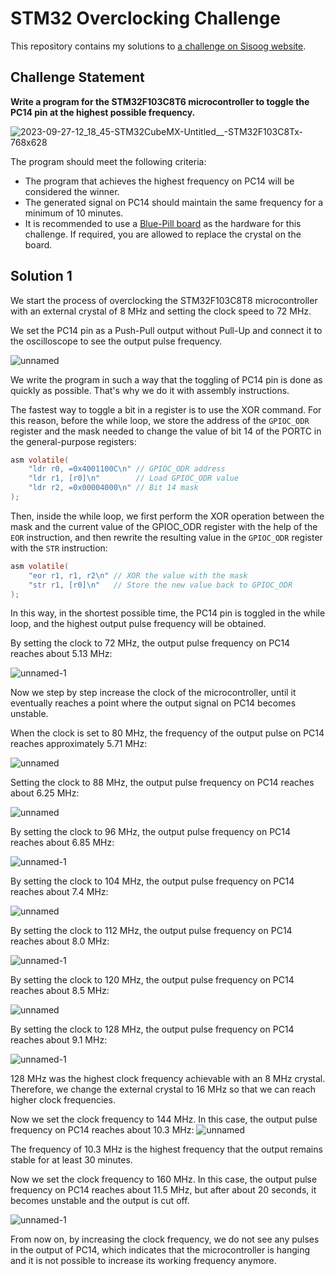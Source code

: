 # STM32 Overclocking Challenge

This repository contains my solutions to [a challenge on Sisoog website](https://sisoog.com/2023/09/28/%d9%85%d8%b3%d8%a7%d8%a8%d9%82%d9%87-%d9%87%d9%81%d8%aa%d9%85-%d8%b3%db%8c%d8%b3%d9%88%da%af/).

## Challenge Statement

**Write a program for the STM32F103C8T6 microcontroller to toggle the PC14 pin at the highest possible frequency.**

![2023-09-27-12_18_45-STM32CubeMX-Untitled__-STM32F103C8Tx-768x628](https://github.com/m3y54m/stm32-overclocking-challenge/assets/1549028/164b9463-871c-4aa6-9023-f01f0d98a446)

The program should meet the following criteria:

- The program that achieves the highest frequency on PC14 will be considered the winner.
- The generated signal on PC14 should maintain the same frequency for a minimum of 10 minutes.
- It is recommended to use a [Blue-Pill board](https://stm32world.com/wiki/Blue_Pill) as the hardware for this challenge. If required, you are allowed to replace the crystal on the board.

## Solution 1

We start the process of overclocking the STM32F103C8T8 microcontroller with an external crystal of 8 MHz and setting the clock speed to 72 MHz.

We set the PC14 pin as a Push-Pull output without Pull-Up and connect it to the oscilloscope to see the output pulse frequency.

![unnamed](https://github.com/m3y54m/stm32-overclocking-challenge/assets/1549028/e9cd48f6-4b72-4660-af47-110bf5e82bf9)

We write the program in such a way that the toggling of PC14 pin is done as quickly as possible. That's why we do it with assembly instructions.

The fastest way to toggle a bit in a register is to use the XOR command. For this reason, before the while loop, we store the address of the `GPIOC_ODR` register and the mask needed to change the value of bit 14 of the PORTC in the general-purpose registers:

```c
asm volatile(
    "ldr r0, =0x4001100C\n" // GPIOC_ODR address
    "ldr r1, [r0]\n"        // Load GPIOC_ODR value
    "ldr r2, =0x00004000\n" // Bit 14 mask
);
```

Then, inside the while loop, we first perform the XOR operation between the mask and the current value of the GPIOC_ODR register with the help of the `EOR` instruction, and then rewrite the resulting value in the `GPIOC_ODR` register with the `STR` instruction:

```c
asm volatile(
    "eor r1, r1, r2\n" // XOR the value with the mask
    "str r1, [r0]\n"   // Store the new value back to GPIOC_ODR
);
```

In this way, in the shortest possible time, the PC14 pin is toggled in the while loop, and the highest output pulse frequency will be obtained.

By setting the clock to 72 MHz, the output pulse frequency on PC14 reaches about 5.13 MHz:

![unnamed-1](https://github.com/m3y54m/stm32-overclocking-challenge/assets/1549028/3f8946e6-e471-4bcd-942c-365c4f05b9d1)

Now we step by step increase the clock of the microcontroller, until it eventually reaches a point where the output signal on PC14 becomes unstable.

When the clock is set to 80 MHz, the frequency of the output pulse on PC14 reaches approximately 5.71 MHz:

![unnamed](https://github.com/m3y54m/stm32-overclocking-challenge/assets/1549028/5b7ed9fc-c93c-4111-9049-84f94bee5608)

Setting the clock to 88 MHz, the output pulse frequency on PC14 reaches about 6.25 MHz:

![unnamed](https://github.com/m3y54m/stm32-overclocking-challenge/assets/1549028/467b4e38-9a2f-4574-8eb9-4f4194cc15c5)

By setting the clock to 96 MHz, the output pulse frequency on PC14 reaches about 6.85 MHz:

![unnamed-1](https://github.com/m3y54m/stm32-overclocking-challenge/assets/1549028/91792af6-8377-4fcd-adf8-3c8715c8dfa8)

By setting the clock to 104 MHz, the output pulse frequency on PC14 reaches about 7.4 MHz:

![unnamed](https://github.com/m3y54m/stm32-overclocking-challenge/assets/1549028/172efa03-de96-4679-b139-10cb421c8ed8)

By setting the clock to 112 MHz, the output pulse frequency on PC14 reaches about 8.0 MHz:

![unnamed-1](https://github.com/m3y54m/stm32-overclocking-challenge/assets/1549028/cb7b5caf-7e21-4bfa-a6c6-c5d41f34b8a6)

By setting the clock to 120 MHz, the output pulse frequency on PC14 reaches about 8.5 MHz:

![unnamed](https://github.com/m3y54m/stm32-overclocking-challenge/assets/1549028/e707a410-fef1-4941-82ba-628c6b53bb7d)

By setting the clock to 128 MHz, the output pulse frequency on PC14 reaches about 9.1 MHz:

![unnamed-1](https://github.com/m3y54m/stm32-overclocking-challenge/assets/1549028/d005036b-e9ed-40c7-8c18-ef32f3d984f1)

128 MHz was the highest clock frequency achievable with an 8 MHz crystal. Therefore, we change the external crystal to 16 MHz so that we can reach higher clock frequencies.

Now we set the clock frequency to 144 MHz. In this case, the output pulse frequency on PC14 reaches about 10.3 MHz:
![unnamed](https://github.com/m3y54m/stm32-overclocking-challenge/assets/1549028/58dff154-c042-475d-a193-3547b6c880b5)

The frequency of 10.3 MHz is the highest frequency that the output remains stable for at least 30 minutes.

Now we set the clock frequency to 160 MHz. In this case, the output pulse frequency on PC14 reaches about 11.5 MHz, but after about 20 seconds, it becomes unstable and the output is cut off.

![unnamed-1](https://github.com/m3y54m/stm32-overclocking-challenge/assets/1549028/4c23c660-227e-40a5-a059-5ee8ab06594d)

From now on, by increasing the clock frequency, we do not see any pulses in the output of PC14, which indicates that the microcontroller is hanging and it is not possible to increase its working frequency anymore.
